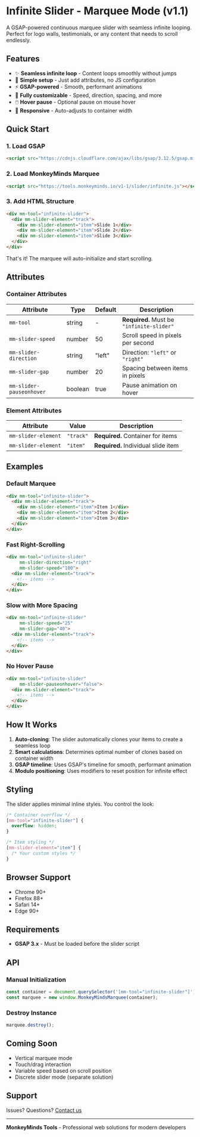 # Infinite Slider - Marquee Mode (v1.1)

A GSAP-powered continuous marquee slider with seamless infinite looping. Perfect for logo walls, testimonials, or any content that needs to scroll endlessly.

## Features

- ✨ **Seamless infinite loop** - Content loops smoothly without jumps
- 🎯 **Simple setup** - Just add attributes, no JS configuration
- ⚡ **GSAP-powered** - Smooth, performant animations
- 🎨 **Fully customizable** - Speed, direction, spacing, and more
- 🖱️ **Hover pause** - Optional pause on mouse hover
- 📱 **Responsive** - Auto-adjusts to container width

## Quick Start

### 1. Load GSAP

```html
<script src="https://cdnjs.cloudflare.com/ajax/libs/gsap/3.12.5/gsap.min.js"></script>
```

### 2. Load MonkeyMinds Marquee

```html
<script src="https://tools.monkeyminds.io/v1-1/slider/infinite.js"></script>
```

### 3. Add HTML Structure

```html
<div mm-tool="infinite-slider">
  <div mm-slider-element="track">
    <div mm-slider-element="item">Slide 1</div>
    <div mm-slider-element="item">Slide 2</div>
    <div mm-slider-element="item">Slide 3</div>
  </div>
</div>
```

That's it! The marquee will auto-initialize and start scrolling.

## Attributes

### Container Attributes

| Attribute | Type | Default | Description |
|-----------|------|---------|-------------|
| `mm-tool` | string | - | **Required.** Must be `"infinite-slider"` |
| `mm-slider-speed` | number | 50 | Scroll speed in pixels per second |
| `mm-slider-direction` | string | "left" | Direction: `"left"` or `"right"` |
| `mm-slider-gap` | number | 20 | Spacing between items in pixels |
| `mm-slider-pauseonhover` | boolean | true | Pause animation on hover |

### Element Attributes

| Attribute | Value | Description |
|-----------|-------|-------------|
| `mm-slider-element` | `"track"` | **Required.** Container for items |
| `mm-slider-element` | `"item"` | **Required.** Individual slide item |

## Examples

### Default Marquee

```html
<div mm-tool="infinite-slider">
  <div mm-slider-element="track">
    <div mm-slider-element="item">Item 1</div>
    <div mm-slider-element="item">Item 2</div>
    <div mm-slider-element="item">Item 3</div>
  </div>
</div>
```

### Fast Right-Scrolling

```html
<div mm-tool="infinite-slider" 
     mm-slider-direction="right" 
     mm-slider-speed="100">
  <div mm-slider-element="track">
    <!-- items -->
  </div>
</div>
```

### Slow with More Spacing

```html
<div mm-tool="infinite-slider" 
     mm-slider-speed="25" 
     mm-slider-gap="40">
  <div mm-slider-element="track">
    <!-- items -->
  </div>
</div>
```

### No Hover Pause

```html
<div mm-tool="infinite-slider" 
     mm-slider-pauseonhover="false">
  <div mm-slider-element="track">
    <!-- items -->
  </div>
</div>
```

## How It Works

1. **Auto-cloning**: The slider automatically clones your items to create a seamless loop
2. **Smart calculations**: Determines optimal number of clones based on container width
3. **GSAP timeline**: Uses GSAP's timeline for smooth, performant animation
4. **Modulo positioning**: Uses modifiers to reset position for infinite effect

## Styling

The slider applies minimal inline styles. You control the look:

```css
/* Container overflow */
[mm-tool="infinite-slider"] {
  overflow: hidden;
}

/* Item styling */
[mm-slider-element="item"] {
  /* Your custom styles */
}
```

## Browser Support

- Chrome 90+
- Firefox 88+
- Safari 14+
- Edge 90+

## Requirements

- **GSAP 3.x** - Must be loaded before the slider script

## API

### Manual Initialization

```javascript
const container = document.querySelector('[mm-tool="infinite-slider"]');
const marquee = new window.MonkeyMindsMarquee(container);
```

### Destroy Instance

```javascript
marquee.destroy();
```

## Coming Soon

- Vertical marquee mode
- Touch/drag interaction
- Variable speed based on scroll position
- Discrete slider mode (separate solution)

## Support

Issues? Questions? [Contact us](https://monkeyminds.io/contact)

---

**MonkeyMinds Tools** - Professional web solutions for modern developers